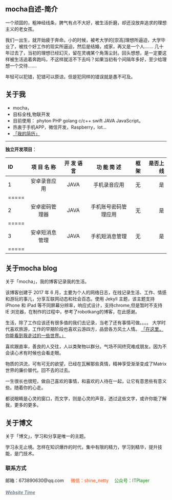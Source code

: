 mocha自述-简介
---
一个顽固的，粗神经线条，脾气有点不大好，被生活折磨，却还没放弃追求的理想主义的老女孩。

我们一出生，就开始疲于奔命。小的时候，被考大学的[崇高]理想所逼迫，大学毕业了，被找个好工作的现实所逼迫，然后是结婚，成家，再又是一个人.......
几十年过去了，当初的理想已经幻灭，留在灵魂某个角落尘封。回头想想，是一定要这样被生活追着奔跑吗，不这样就活不下去吗？如果当初有个间隔年多好，至少给理想一个交待.......

年轻可以犯错，犯错可以原谅。但是犯同样的错误就是愚不可及。


关于我
---
- mocha，
- 目标全栈,物联开发
- 目前使用：  phyton PHP golang c/c++ swift JAVA JavaScript。
- 热衷于手机APP，微信开发，Raspberry，lot...
- <a href="{{ site.baseurl }}/resume" target="_blank"> 「我的简历」 </a> 

---
**独立开发项目**：

ID|项 目 名 称| 开 发 语 言| 功 能 简 述| 框架| 是否上线|
|:--------|:-------:|:-------:|:-------:|:-------:|-------:|
1|安卓录音应用| JAVA|手机录音应用|无|是
|=====
2|安卓密码管理器|JAVA|手机账号密码管理应用|无|是
|=====
3|安卓短消息管理|JAVA|手机短消息管理|无|是
|=====


关于mocha blog
---
关于「mocha」，我的博客记录我的生活。

该博客创建于 2017 年 6 月，主要为个人的网络日志，在线记录生活、工作、情感和游玩的事儿，分享互联网动态和社会百态。使用  Jekyll 主题，该主题支持 iPhone 和 iPad 等不同屏幕分辨率，响应式设计，支持chrome,但是暂时不支持 IE 浏览器，在制作的过程中，参考了robotkang的博客，在此感谢。

生活，除了工作应该还有很多值的我们去记录，当老了还有事情可做。。。。
大学时代喜欢旅游，工作的早期阶段也喜欢云游四方，品尝各方风土人情。
 <a href="{{ site.baseurl }}/photosindex" target="_blank"> 「在这里，你能看到我走过的一些世界。」 </a> 

喜欢跟直率，善良的人交往，人以类聚物以群分。气场不同终究难成朋友。因为不会读心术有时候也会看走眼。

物质的洪流，可有可无的欲望，已经在瓦解那些真情，精神享受渐渐变成了Matrix世界的廉价替代。回不去的过去。

一生很长也很短，做自己喜欢的事情，和喜欢的人待在一起，让它有意思些有意义些。随着你的心走。

都说眼睛是心灵的窗口，而文字，则是心灵的声音，透过这些文字，或许你能了解我，更多的更多。

关于博文
---
关于「博文」，学习和分享是唯一的主题。

学习永无止境。怎样在知识爆炸的时代，集中有限的精力，学习到精华，提升技能，是门技术。

<h3> 联系方式 </h3>         
<script>
	function mousemethod(op,imgid){
	document.getElementById(imgid).style.display=op;
	}
</script>

<p>邮箱：673890630@qq.com &emsp;
       <a href="#" onmouseover="mousemethod('block','img1')" onmouseout="mousemethod('none','img1')" style="color:#FF4500;text-decoration:none">微信：shine_netty</a><img id="img1" src="http://osg1u3s09.bkt.clouddn.com/image/jpg/material/weixin.png" style="display:none;"  width="128" height="128">&emsp;
	<a href="#" onmouseover="mousemethod('block','img2')" onmouseout="mousemethod('none','img2')" style="color:#008B00;text-decoration:none">公众号：ITPlayer</a><img id="img2" src="http://osg1u3s09.bkt.clouddn.com/image/jpg/material/IT_player.jpg" style="display:none;" width="128" height="128" >
 
<p>
<!--中粉紫色-->
<a href="/lovecha/" style="color:#708090"  target="_blank"> <h5>Website Time</h5></a>  
</p>

<audio autoplay="autoplay">
             <source src="http://osg1u3s09.bkt.clouddn.com/music/%E7%B5%A2%E9%A6%99-I%20Believe.mp3" type="audio/mp3"></a>
</audio>



